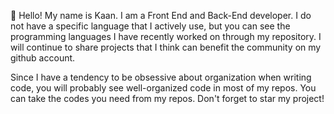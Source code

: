 👀 Hello! My name is Kaan. I am a Front End and Back-End developer. 
I do not have a specific language that I actively use, but you can see the programming languages I have recently worked on through my repository. 
I will continue to share projects that I think can benefit the community on my github account.

Since I have a tendency to be obsessive about organization when writing code, you will probably see well-organized code in most of my repos. You can take the codes you need from my repos. 
Don't forget to star my project!
